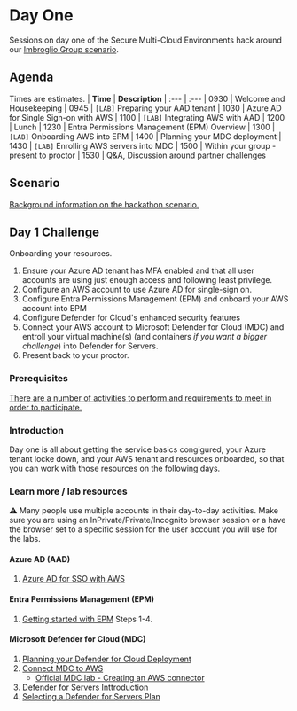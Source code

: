 # Day One
Sessions on day one of the Secure Multi-Cloud Environments hack around our [Imbroglio Group scenario](Scenario.md).

## Agenda
Times are estimates.
| **Time** | **Description**
| :--- | :---
| 0930 | Welcome and Housekeeping
| 0945 | `[LAB]` Preparing your AAD tenant
| 1030 | Azure AD for Single Sign-on with AWS
| 1100 | `[LAB]` Integrating AWS with AAD
| 1200 | Lunch
| 1230 | Entra Permissions Management (EPM) Overview
| 1300 | `[LAB]` Onboarding AWS into EPM
| 1400 | Planning your MDC deployment
| 1430 | `[LAB]` Enrolling AWS servers into MDC
| 1500 | Within your group - present to proctor
| 1530 | Q&A, Discussion around partner challenges

## Scenario
[Background information on the hackathon scenario.](Scenario.md)

## Day 1 Challenge
Onboarding your resources.
1. Ensure your Azure AD tenant has MFA enabled and that all user accounts are using just enough access and following least privilege. 
2. Configure an AWS account to use Azure AD for single-sign on.
3. Configure Entra Permissions Management (EPM) and onboard your AWS account into EPM
4. Configure Defender for Cloud's enhanced security features
5. Connect your AWS account to Microsoft Defender for Cloud (MDC) and entroll your virtual machine(s) (and containers *if you want a bigger challenge*) into Defender for Servers.
6. Present back to your proctor.

### Prerequisites
[There are a number of activities to perform and requirements to meet in order to participate.](Prerequisites.md)

### Introduction
Day one is all about getting the service basics congigured, your Azure tenant locke down, and your AWS tenant and resources onboarded, so that you can work with those resources on the following days.

### Learn more / lab resources
:warning: Many people use multiple accounts in their day-to-day activities. Make sure you are using an InPrivate/Private/Incognito browser session or a have the browser set to a specific session for  the user account you will use for the labs.

#### Azure AD (AAD)
1. [Azure AD for SSO with AWS](https://learn.microsoft.com/en-us/azure/active-directory/saas-apps/aws-single-sign-on-tutorial#next-steps)

#### Entra Permissions Management (EPM)
1. [Getting started with EPM](/labs/EPM-labs.md#getting-started-with-entra-permissions-management-epm) Steps 1-4.

#### Microsoft Defender for Cloud (MDC)
1. [Planning your Defender for Cloud Deployment](https://docs.microsoft.com/en-us/azure/defender-for-cloud/security-center-planning-and-operations-guide)
2. [Connect MDC to AWS](https://docs.microsoft.com/en-us/azure/defender-for-cloud/quickstart-onboard-aws)
   - [Official MDC lab - Creating an AWS connector](https://github.com/Azure/Microsoft-Defender-for-Cloud/blob/main/Labs/Modules/Module-11-AWS.md#exercise-2-create-an-aws-connector-for-the-new-aws-account-in-microsoft-defender-for-cloud)
4. [Defender for Servers Inttroduction](https://docs.microsoft.com/en-us/azure/defender-for-cloud/defender-for-servers-introduction)
5. [Selecting a Defender for Servers Plan](https://learn.microsoft.com/en-us/azure/defender-for-cloud/plan-defender-for-servers-select-plan)

